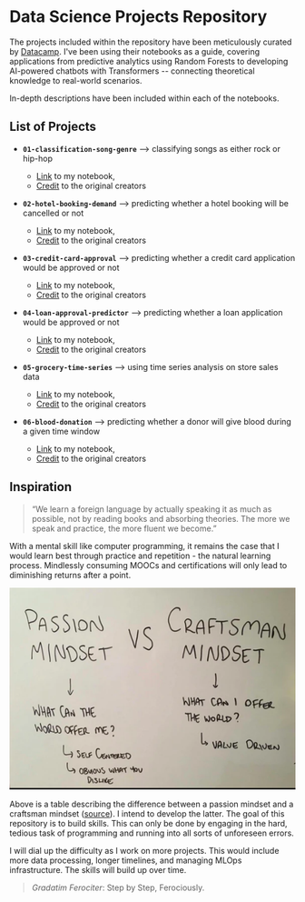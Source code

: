 # Data Science Projects Repository

The projects included within the repository have been meticulously curated by [Datacamp](https://www.datacamp.com/blog/machine-learning-projects-for-all-levels). I've been using their notebooks as a guide, covering applications from predictive analytics using Random Forests to developing AI-powered chatbots with Transformers -- connecting theoretical knowledge to real-world scenarios.

In-depth descriptions have been included within each of the notebooks.

## List of Projects

* **`01-classification-song-genre`** --> classifying songs as either rock or hip-hop 
    * [Link](https://github.com/kpath1999/datacamp-projects/tree/main/01-classification-song-genre/song-genre-notebook.ipynb) to my notebook,
    * [Credit](https://app.datacamp.com/learn/projects/449) to the original creators

* **`02-hotel-booking-demand`** --> predicting whether a hotel booking will be cancelled or not 
    * [Link](https://github.com/kpath1999/datacamp-projects/tree/main/02-hotel-booking-demand/hotel-notebook.ipynb) to my notebook,
    * [Credit](https://www.datacamp.com/workspace/datasets/dataset-python-hotel-booking-demand) to the original creators

* **`03-credit-card-approval`** --> predicting whether a credit card application would be approved or not
    * [Link](https://github.com/kpath1999/datacamp-projects/tree/main/03-credit-card-approval/credit-card-notebook.ipynb) to my notebook,
    * [Credit](https://app.datacamp.com/learn/projects/558) to the original creators

* **`04-loan-approval-predictor`** --> predicting whether a loan application would be approved or not
    * [Link](https://github.com/kpath1999/datacamp-projects/tree/main/04-loan-approval-predictor/loan-notebook.ipynb) to my notebook,
    * [Credit](https://www.datacamp.com/workspace/datasets/dataset-python-loans) to the original creators

* **`05-grocery-time-series`** --> using time series analysis on store sales data
    * [Link](https://github.com/kpath1999/datacamp-projects/tree/main/05-grocery-time-series/store-sales.ipynb) to my notebook,
    * [Credit](https://www.kaggle.com/competitions/store-sales-time-series-forecasting/code?competitionId=29781&sortBy=voteCount&language=Python) to the original creators

* **`06-blood-donation`** --> predicting whether a donor will give blood during a given time window
    * [Link](https://github.com/kpath1999/datacamp-projects/tree/main/06-blood-donation/give-life.ipynb) to my notebook,
    * [Credit](https://app.datacamp.com/learn/projects/646) to the original creators

## Inspiration

> “We learn a foreign language by actually speaking it as much as possible, not by reading books and absorbing theories. The more we speak and practice, the more fluent we become.”

With a mental skill like computer programming, it remains the case that I would learn best through practice and repetition - the natural learning process. Mindlessly consuming MOOCs and certifications will only lead to diminishing returns after a point.

![Craftsman's mindset](craftsman-mindset.png)

Above is a table describing the difference between a passion mindset and a craftsman mindset ([source](https://medium.com/@preetipooja/building-a-craftsman-mindset-vs-a-passion-mindset-4833133c718c)). I intend to develop the latter. The goal of this repository is to build skills. This can only be done by engaging in the hard, tedious task of programming and running into all sorts of unforeseen errors.

I will dial up the difficulty as I work on more projects. This would include more data processing, longer timelines, and managing MLOps infrastructure. The skills will build up over time.

> _Gradatim Ferociter_: Step by Step, Ferociously.
